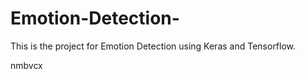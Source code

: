 # Emotion-Detection-
This is the project for Emotion Detection using Keras and Tensorflow.


nmbvcx
